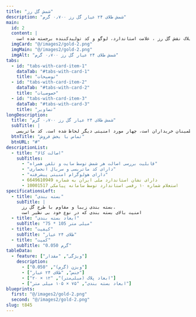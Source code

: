```yaml
---
title: "شمش گل رز"
description: "شمش طلای ۲۴ عیار گل رز ۰٫۷۰۰ گرم"
main:
  id: 2
  content: |
    شمش طلای نقش برجسته گل رز ساخته شده از طلای ۲۴ عیار، که بر روی پلاک نقش گل رز ، علامت استاندارد، لوگو و کد تولید‌کننده برجسته شده است.
  imgCard: "@/images2/gold-2.png"
  imgMain: "@/images2/gold-2.png"
  imgAlt: "شمش طلای ۲۴ عیار گل رز ۰٫۷۰۰ گرم"
tabs:
  - id: "tabs-with-card-item-1"
    dataTab: "#tabs-with-card-1"
    title: "توضیحات"
  - id: "tabs-with-card-item-2"
    dataTab: "#tabs-with-card-2"
    title: "خصوصیات"
  - id: "tabs-with-card-item-3"
    dataTab: "#tabs-with-card-3"
    title: "تصاویر"
longDescription:
  title: "شمش طلای ۲۴ عیار گل رز ۰٫۷۰۰ گرم"
  subTitle: |
    طلا یکی از دوست داشتنی‌ترین هدایا به هر فردی است. این فلز در دنیا دارای اهمیت، اعتبار و ارزش بسیار بالایی بوده و از آن در ساخت زیورآلات استفاده می‌شود. شمش طلای نقش برجسته گل رز ساخته شده از طلای ۲۴ عیار، که بر روی پلاک نقش گل رز ، علامت استاندارد، لوگو و کد تولید‌کننده برجسته شده است. از ویژگی های منحصر بفرد این محصول علاوه بر علامت استاندارد که نشانه دارا بودن کیفیت لازم جهت اطمینان خریداران است، چهار مورد امنیتی دیگر لحاظ شده است. کد ماتریسی (QR Code) و یک سریال انحصاری در پشت بسته بندی که با دستگاهای پیشرفته و تمام خودکار درج می‌شوند، هولوگرام امنیتی فوق پیشرفته. کد 16 رقمی و میله‌ای ایران کد که از ساختار طبقه‌بندی‌، در بر گرفته شده و طبق آن می‌توان به نام مصوب کالا دست یافت.گفتنی است که طلا می‌تواند پشتوانه مالی بسیار قدرتمندی برای آینده باشد.
  btnTitle: "تماس با بخش فروش"
  btnURL: "#"
descriptionList:
  - title: "اصالت کالا"
    subTitles:
      - "قابلیت بررسی اصالت هر شمش توسط سایت و تلفن همراه"
      - "دارای کد ماتریسی و سریال انحصاری"
      - "دارای هولوگرام امنیتی پیشرفته"
      - دارای نشان استاندارد ملی ایران به شماره 6649610949
      - استعلام شماره ۱۰ رقمی استاندارد توسط سامانه پیامکی 10001517
specificationsLeft:
  - title: "بسته بندی"
    subTitle: |
      بسته بندی زیبا و مقاوم با طرح گل رز.
      امنیت بالای بسته بندی که در نوع خود بی نظیر است
  - title: "ابعاد بسته بندی"
    subTitle: "75 * 105 میلی متر"
  - title: "کیفیت"
    subTitle: "طلای ۲۴ عیار"
  - title: "کمیت"
    subTitle: "0.050 گرم"
tableData:
  - feature: ["ویژگی", "مقدار"]
    description:
      - ["ویزن (گرم)", "0.050"]
      - ["جنس", "طلای ۲۴ عیار"]
      - ["ابعاد پلاک (میلی‌متر)", "۱۲ × ۲۰"]
      - ["ابعاد بسته بندی", "۷۵ × ۱۰۵ میلی متر"]
blueprints:
  first: "@/images2/gold-2.png"
  second: "@/images2/gold-2.png"
slug: t845
---
```

